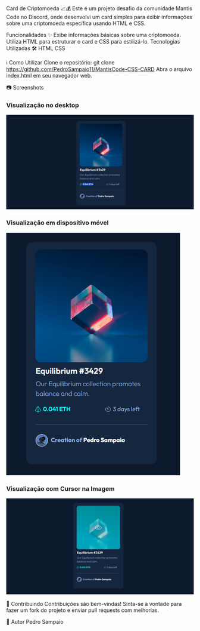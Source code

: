 Card de Criptomoeda 📈💰
Este é um projeto desafio da comunidade Mantis Code no Discord, onde desenvolvi um card simples para exibir informações sobre uma criptomoeda específica usando HTML e CSS.


Funcionalidades ✨
Exibe informações básicas sobre uma criptomoeda.
Utiliza HTML para estruturar o card e CSS para estilizá-lo.
Tecnologias Utilizadas 🛠️
HTML
CSS


ℹ️ Como Utilizar
Clone o repositório: git clone https://github.com/PedroSampaio11/MantisCode-CSS-CARD
Abra o arquivo index.html em seu navegador web.

📷 Screenshots

### Visualização no desktop

![Desktop View](./assets/img/desktop.png)

### Visualização em dispositivo móvel

![Mobile View](./assets/img/mobile.png)

### Visualização com Cursor na Imagem

![Cursor](./assets/img/desktop-cursor.png)

🤝 Contribuindo
Contribuições são bem-vindas! Sinta-se à vontade para fazer um fork do projeto e enviar pull requests com melhorias.

👤 Autor
Pedro Sampaio